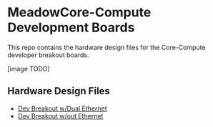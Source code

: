 # MeadowCore-Compute Development Boards

This repo contains the hardware design files for the Core-Compute developer breakout boards.

[image TODO]

## Hardware Design Files

 * [Dev Breakout w/Dual Ethernet](Source/Hardware/Dev_Breakout_w_Dual-Ethernet)
 * [Dev Breakout w/out Ethernet](Source/Hardware/Dev_Breakout_no_Ethernet)

